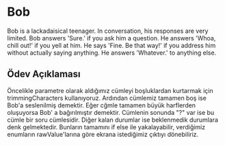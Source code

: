 # Bob

Bob is a lackadaisical teenager. In conversation, his responses are very limited.
Bob answers 'Sure.' if you ask him a question.
He answers 'Whoa, chill out!' if you yell at him.
He says 'Fine. Be that way!' if you address him without actually saying
anything.
He answers 'Whatever.' to anything else.

## Ödev Açıklaması

Öncelikle parametre olarak aldığımız cümleyi boşluklardan kurtarmak için trimmingCharacters kullanıyoruz. Ardından cümlemiz tamamen boş ise Bob'a seslenilmiş demektir. Eğer cğmle tamamen büyük harflerden oluşuyorsa Bob' a bağırılmıştır demektir. Cümlenin sonunda "?" var ise bu cümle bir soru cümlesidir. Diğer kalan durumlar ise beklenmedik durumlara denk gelmektedir. Bunların tamamını if else ile yakalayabilir, verdiğimiz enumların rawValue'larına göre ekrana istediğimiz çıktıyı dönebiliriz. 


